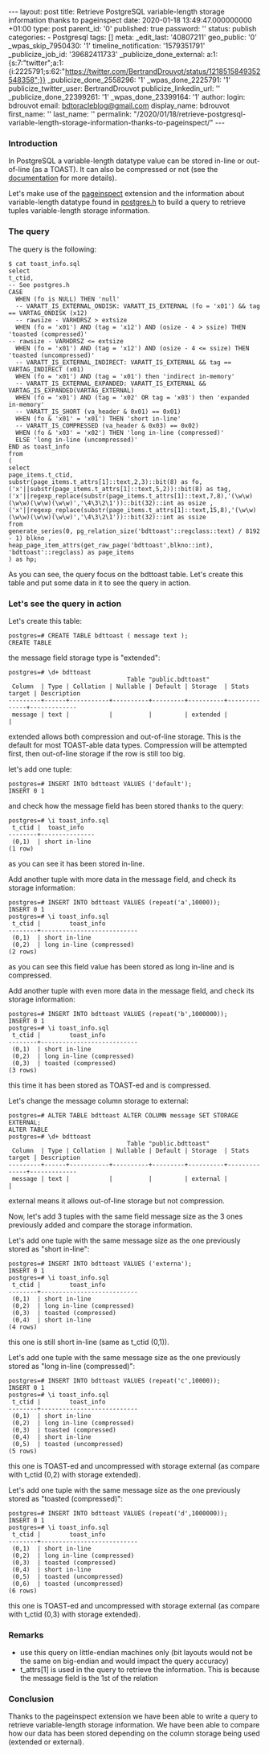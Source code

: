 --- layout: post title: Retrieve PostgreSQL variable-length storage information thanks to pageinspect date: 2020-01-18 13:49:47.000000000 +01:00 type: post parent\_id: '0' published: true password: '' status: publish categories: - Postgresql tags: \[\] meta: \_edit\_last: '40807211' geo\_public: '0' \_wpas\_skip\_7950430: '1' timeline\_notification: '1579351791' \_publicize\_job\_id: '39682411733' \_publicize\_done\_external: a:1:{s:7:"twitter";a:1:{i:2225791;s:62:"https://twitter.com/BertrandDrouvot/status/1218515849352548358";}} \_publicize\_done\_2558296: '1' \_wpas\_done\_2225791: '1' publicize\_twitter\_user: BertrandDrouvot publicize\_linkedin\_url: '' \_publicize\_done\_22399261: '1' \_wpas\_done\_23399164: '1' author: login: bdrouvot email: bdtoracleblog@gmail.com display\_name: bdrouvot first\_name: '' last\_name: '' permalink: "/2020/01/18/retrieve-postgresql-variable-length-storage-information-thanks-to-pageinspect/" ---

### Introduction

In PostgreSQL a variable-length datatype value can be stored in-line or out-of-line (as a TOAST). It can also be compressed or not (see the [documentation](https://www.postgresql.org/docs/current/storage-toast.html) for more details).

Let's make use of the [pageinspect](https://www.postgresql.org/docs/current/pageinspect.html) extension and the information about variable-length datatype found in [postgres.h](https://github.com/postgres/postgres/blob/master/src/include/postgres.h) to build a query to retrieve tuples variable-length storage information.

### The query

The query is the following:

    $ cat toast_info.sql
    select
    t_ctid,
    -- See postgres.h
    CASE
      WHEN (fo is NULL) THEN 'null'
      -- VARATT_IS_EXTERNAL_ONDISK: VARATT_IS_EXTERNAL (fo = 'x01') && tag == VARTAG_ONDISK (x12)
      -- rawsize - VARHDRSZ > extsize
      WHEN (fo = 'x01') AND (tag = 'x12') AND (osize - 4 > ssize) THEN 'toasted (compressed)'
    -- rawsize - VARHDRSZ <= extsize
      WHEN (fo = 'x01') AND (tag = 'x12') AND (osize - 4 <= ssize) THEN 'toasted (uncompressed)'
      -- VARATT_IS_EXTERNAL_INDIRECT: VARATT_IS_EXTERNAL && tag == VARTAG_INDIRECT (x01)
      WHEN (fo = 'x01') AND (tag = 'x01') then 'indirect in-memory'
      -- VARATT_IS_EXTERNAL_EXPANDED: VARATT_IS_EXTERNAL && VARTAG_IS_EXPANDED(VARTAG_EXTERNAL)
      WHEN (fo = 'x01') AND (tag = 'x02' OR tag = 'x03') then 'expanded in-memory'
      -- VARATT_IS_SHORT (va_header & 0x01) == 0x01)
      WHEN (fo & 'x01' = 'x01') THEN 'short in-line'
      -- VARATT_IS_COMPRESSED (va_header & 0x03) == 0x02)
      WHEN (fo & 'x03' = 'x02') THEN 'long in-line (compressed)'
      ELSE 'long in-line (uncompressed)'
    END as toast_info
    from
    (
    select
    page_items.t_ctid,
    substr(page_items.t_attrs[1]::text,2,3)::bit(8) as fo,
    ('x'||substr(page_items.t_attrs[1]::text,5,2))::bit(8) as tag,
    ('x'||regexp_replace(substr(page_items.t_attrs[1]::text,7,8),'(\w\w)(\w\w)(\w\w)(\w\w)','\4\3\2\1'))::bit(32)::int as osize ,
    ('x'||regexp_replace(substr(page_items.t_attrs[1]::text,15,8),'(\w\w)(\w\w)(\w\w)(\w\w)','\4\3\2\1'))::bit(32)::int as ssize
    from
    generate_series(0, pg_relation_size('bdttoast'::regclass::text) / 8192 - 1) blkno ,
    heap_page_item_attrs(get_raw_page('bdttoast',blkno::int), 'bdttoast'::regclass) as page_items
    ) as hp;

As you can see, the query focus on the bdttoast table. Let's create this table and put some data in it to see the query in action.

### Let's see the query in action

Let's create this table:

    postgres=# CREATE TABLE bdttoast ( message text );
    CREATE TABLE

the message field storage type is "extended":

    postgres=# \d+ bdttoast
                                     Table "public.bdttoast"
     Column  | Type | Collation | Nullable | Default | Storage  | Stats target | Description
    ---------+------+-----------+----------+---------+----------+--------------+-------------
     message | text |           |          |         | extended |              |

extended allows both compression and out-of-line storage. This is the default for most TOAST-able data types. Compression will be attempted first, then out-of-line storage if the row is still too big.

let's add one tuple:

    postgres=# INSERT INTO bdttoast VALUES ('default');
    INSERT 0 1

and check how the message field has been stored thanks to the query:

    postgres=# \i toast_info.sql
     t_ctid |  toast_info
    --------+---------------
     (0,1)  | short in-line
    (1 row)

as you can see it has been stored in-line.

Add another tuple with more data in the message field, and check its storage information:

    postgres=# INSERT INTO bdttoast VALUES (repeat('a',10000));
    INSERT 0 1
    postgres=# \i toast_info.sql
     t_ctid |        toast_info
    --------+---------------------------
     (0,1)  | short in-line
     (0,2)  | long in-line (compressed)
    (2 rows)

as you can see this field value has been stored as long in-line and is compressed.

Add another tuple with even more data in the message field, and check its storage information:

    postgres=# INSERT INTO bdttoast VALUES (repeat('b',1000000));
    INSERT 0 1
    postgres=# \i toast_info.sql
     t_ctid |        toast_info
    --------+---------------------------
     (0,1)  | short in-line
     (0,2)  | long in-line (compressed)
     (0,3)  | toasted (compressed)
    (3 rows)

this time it has been stored as TOAST-ed and is compressed.

Let's change the message column storage to external:

    postgres=# ALTER TABLE bdttoast ALTER COLUMN message SET STORAGE EXTERNAL;
    ALTER TABLE
    postgres=# \d+ bdttoast
                                     Table "public.bdttoast"
     Column  | Type | Collation | Nullable | Default | Storage  | Stats target | Description
    ---------+------+-----------+----------+---------+----------+--------------+-------------
     message | text |           |          |         | external |              |

external means it allows out-of-line storage but not compression.

Now, let's add 3 tuples with the same field message size as the 3 ones previously added and compare the storage information.

Let's add one tuple with the same message size as the one previously stored as "short in-line":

    postgres=# INSERT INTO bdttoast VALUES ('externa');
    INSERT 0 1
    postgres=# \i toast_info.sql
     t_ctid |        toast_info
    --------+---------------------------
     (0,1)  | short in-line
     (0,2)  | long in-line (compressed)
     (0,3)  | toasted (compressed)
     (0,4)  | short in-line
    (4 rows)

this one is still short in-line (same as t\_ctid (0,1)).

Let's add one tuple with the same message size as the one previously stored as "long in-line (compressed)":

    postgres=# INSERT INTO bdttoast VALUES (repeat('c',10000));
    INSERT 0 1
    postgres=# \i toast_info.sql
     t_ctid |        toast_info
    --------+---------------------------
     (0,1)  | short in-line
     (0,2)  | long in-line (compressed)
     (0,3)  | toasted (compressed)
     (0,4)  | short in-line
     (0,5)  | toasted (uncompressed)
    (5 rows)

this one is TOAST-ed and uncompressed with storage external (as compare with t\_ctid (0,2) with storage extended).

Let's add one tuple with the same message size as the one previously stored as "toasted (compressed)":

    postgres=# INSERT INTO bdttoast VALUES (repeat('d',1000000));
    INSERT 0 1
    postgres=# \i toast_info.sql
     t_ctid |        toast_info
    --------+---------------------------
     (0,1)  | short in-line
     (0,2)  | long in-line (compressed)
     (0,3)  | toasted (compressed)
     (0,4)  | short in-line
     (0,5)  | toasted (uncompressed)
     (0,6)  | toasted (uncompressed)
    (6 rows)

this one is TOAST-ed and uncompressed with storage external (as compare with t\_ctid (0,3) with storage extended).

### Remarks

-   use this query on little-endian machines only (bit layouts would not be the same on big-endian and would impact the query accuracy)
-   t\_attrs\[1\] is used in the query to retrieve the information. This is because the message field is the 1st of the relation

### Conclusion

Thanks to the pageinspect extension we have been able to write a query to retrieve variable-length storage information. We have been able to compare how our data has been stored depending on the column storage being used (extended or external).
